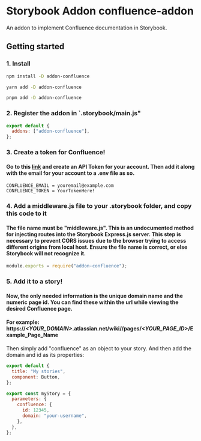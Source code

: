 # Storybook Addon confluence-addon
An addon to implement Confluence documentation in Storybook.

## Getting started

### 1. Install

```sh
npm install -D addon-confluence

yarn add -D addon-confluence

pnpm add -D addon-confluence
```

### 2. Register the addon in `.storybook/main.js"

```js
export default {
  addons: ["addon-confluence"],
};
```
### 3. Create a token for Confluence!

#### Go to this [link](https://id.atlassian.com/manage-profile/security/api-tokens) and create an API Token for your account. Then add it along with the email for your account to a .env file as so.

```env
CONFLUENCE_EMAIL = youremail@example.com
CONFLUENCE_TOKEN = YourTokenHere!
```

### 4. Add a middleware.js file to your .storybook folder, and copy this code to it

#### The file name must be "middleware.js". This is an undocumented method for injecting routes into the Storybook Express.js server. This step is necessary to prevent CORS issues due to the browser trying to access different origins from local host. Ensure the file name is correct, or else Storybook will not recognize it.

```js
module.exports = require("addon-confluence");
```

### 5. Add it to a story!

####  Now, the only needed information is the unique domain name and the numeric page id. You can find these within the url while viewing the desired Confluence page.
#### For example: https://***<YOUR_DOMAIN>***.atlassian.net/wiki//pages/***<YOUR_PAGE_ID>***/Example_Page_Name
Then simply add "confluence" as an object to your story. And then add the domain and id as its properties:

```js
export default {
  title: "My stories",
  component: Button,
};

export const myStory = {
  parameters: {
    confluence: {
      id: 12345,
      domain: "your-username",
    },
  },
};
```
